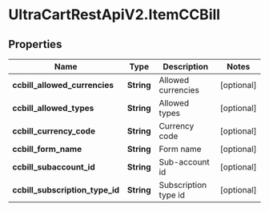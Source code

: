 # UltraCartRestApiV2.ItemCCBill

## Properties
Name | Type | Description | Notes
------------ | ------------- | ------------- | -------------
**ccbill_allowed_currencies** | **String** | Allowed currencies | [optional] 
**ccbill_allowed_types** | **String** | Allowed types | [optional] 
**ccbill_currency_code** | **String** | Currency code | [optional] 
**ccbill_form_name** | **String** | Form name | [optional] 
**ccbill_subaccount_id** | **String** | Sub-account id | [optional] 
**ccbill_subscription_type_id** | **String** | Subscription type id | [optional] 


